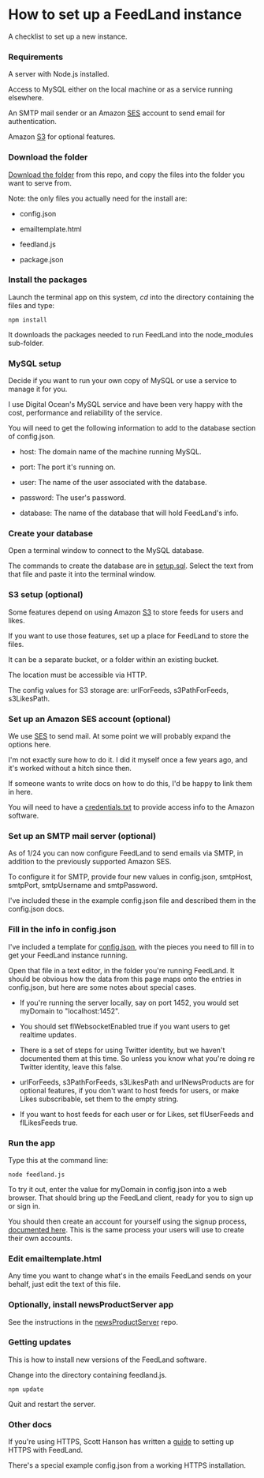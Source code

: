 # How to set up a FeedLand instance

A checklist to set up a new instance. 

### Requirements

A server with Node.js installed.

Access to MySQL either on the local machine or as a service running elsewhere.

An SMTP mail sender or an Amazon <a href="https://aws.amazon.com/ses/">SES</a> account to send email for authentication.

Amazon <a href="https://aws.amazon.com/s3/">S3</a> for optional features.

### Download the folder

<a href="https://github.com/scripting/feedlandInstall/archive/refs/heads/main.zip">Download the folder</a> from this repo, and copy the files into the folder you want to serve from. 

Note: the only files you actually need for the install are:

* config.json

* emailtemplate.html

* feedland.js

* package.json

### Install the packages

Launch the terminal app on this system, <i>cd</i> into the directory containing the files and type:

`npm install`

It downloads the packages needed to run FeedLand into the node_modules sub-folder.

### MySQL setup

Decide if you want to run your own copy of MySQL or use a service to manage it for you.

I use Digital Ocean's MySQL service and have been very happy with the cost, performance and reliability of the service.

You will need to get the following information to add to the database section of config.json.

* host: The domain name of the machine running MySQL.

* port: The port it's running on.

* user: The name of the user associated with the database. 

* password: The user's password.

* database: The name of the database that will hold FeedLand's info.

### Create your database

Open a terminal window to connect to the MySQL database. 

The commands to create the database are in <a href="https://github.com/scripting/feedlandInstall/blob/main/docs/setup.sql">setup.sql</a>. Select the text from that file and paste it into the terminal window. 

### S3 setup (optional)

Some features depend on using Amazon <a href="https://aws.amazon.com/s3/">S3</a> to store feeds for users and likes. 

If you want to use those features, set up a place for FeedLand to store the files. 

It can be a separate bucket, or a folder within an existing bucket. 

The location must be accessible via HTTP.

The config values for S3 storage are: urlForFeeds, s3PathForFeeds, s3LikesPath.

### Set up an Amazon SES account (optional)

We use <a href="https://aws.amazon.com/ses/">SES</a> to send mail. At some point we will probably expand the options here.

I'm not exactly sure how to do it. I did it myself once a few years ago, and it's worked without a hitch since then. 

If someone wants to write docs on how to do this, I'd be happy to link them in here. 

You will need to have a <a href="https://docs.aws.amazon.com/sdk-for-php/v3/developer-guide/guide_credentials_profiles.html">credentials.txt</a> to provide access info to the Amazon software. 

### Set up an SMTP mail server (optional)

As of 1/24 you can now configure FeedLand to send emails via SMTP, in addition to the previously supported Amazon SES. 

To configure it for SMTP, provide four new values in config.json, smtpHost, smtpPort, smtpUsername and smtpPassword.

I've included these in the example config.json file and described them in the config.json docs. 

### Fill in the info in config.json

I've included a template for <a href="https://github.com/scripting/feedlandInstall/blob/main/config.json">config.json</a>, with the pieces you need to fill in to get your FeedLand instance running. 

Open that file in a text editor, in the folder you're running FeedLand. It should be obvious how the data from this page maps onto the entries in config.json, but here are some notes about special cases.

* If you're running the server locally, say on port 1452, you would set myDomain to "localhost:1452".

* You should set flWebsocketEnabled true if you want users to get realtime updates. 

* There is a set of steps for using Twitter identity, but we haven't documented them at this time. So unless you know what you're doing re Twitter identity, leave this false. 

* urlForFeeds, s3PathForFeeds, s3LikesPath and urlNewsProducts are for optional features, if you don't want to host feeds for users, or make Likes subscribable, set them to the empty string. 

* If you want to host feeds for each user or for Likes, set flUserFeeds and flLikesFeeds true.

### Run the app

Type this at the command line:

`node feedland.js`

To try it out, enter the value for myDomain in config.json into a web browser. That should bring up the FeedLand client, ready for you to sign up or sign in.

You should then create an account for yourself using the signup process, <a href="signup.md">documented here</a>. This is the same process your users will use to create their own accounts.

### Edit emailtemplate.html

Any time you want to change what's in the emails FeedLand sends on your behalf, just edit the text of this file.

### Optionally, install newsProductServer app

See the instructions in the <a href="https://github.com/scripting/newsProductServer">newsProductServer</a> repo.

### Getting updates

This is how to install new versions of the FeedLand software.

Change into the directory containing feedland.js.

`npm update`

Quit and restart the server.

### Other docs

If you're using HTTPS, Scott Hanson has written a <a href="https://github.com/scripting/feedlandInstall/blob/main/docs/https.md">guide</a> to setting up HTTPS with FeedLand. 

There's a special example config.json from a working HTTPS installation. 


